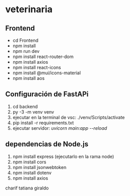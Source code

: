 # veterinaria

## Frontend
  - cd Frontend
  - npm install
  - npm run dev
  - npm install react-router-dom
  - npm install axios
  - npm install react-icons
  - npm install @mui/icons-material
  - npm install aos





## Configuración de FastAPi
1. cd backend
2. py -3 -m venv venv
3. ejecutar en la terminal de vsc: ./venv/Scripts/activate
4. pip install -r requirements.txt
5. ejecutar servidor: *uvicorn main:app --reload*

## dependencias de Node.js

1. npm install express (ejecutarlo en la rama node)
2. npm install cors
3. npm install jsonwebtoken
4. npm install dotenv
5. npm install axios

charif tatiana giraldo

